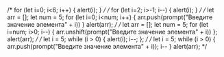 /*
for (let i=0; i<6; i++) {
    alert(i);
}
*/
/*
for (let i=2; i>-1; i--) {
    alert(i);
}
*/
/*
let arr = [];
let num = 5;
for (let i=0; i<num; i++) {
    arr.push(prompt("Введите значение элемента" + i))
}
alert(arr);
*/
/*
let arr = [];
let num = 5;
for (let i=num; i>0; i--) {
    arr.unshift(prompt("Введите значение элемента" + i))
};
alert(arr);
*/
/*
let i = 5;
while (i > 0) {
    alert(i);
    i--;
};
*/
/*
let i = 5;
while (i > 0) {
    arr.push(prompt("Введите значение элемента" + i));
    i--
}
alert(arr);
*/
